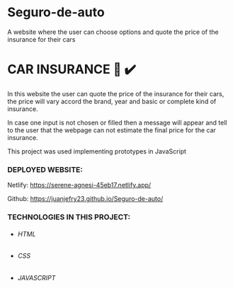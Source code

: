# Seguro-de-auto
A website where the user can choose options and quote the price of the insurance for their cars

# CAR INSURANCE 🚗 ✔️

In this website the user can quote the price of the insurance for their cars, the price will vary accord the brand, year and basic or complete kind of insurance.

In case one input is not chosen or filled then a message will appear and tell to the user that the webpage can not estimate the final price for the car insurance.

This project was used implementing prototypes in JavaScript

### DEPLOYED WEBSITE:

Netlify: https://serene-agnesi-45eb17.netlify.app/

Github: https://juanjefry23.github.io/Seguro-de-auto/


### TECHNOLOGIES IN THIS PROJECT:

- ###### HTML

- ###### CSS

- ###### JAVASCRIPT


